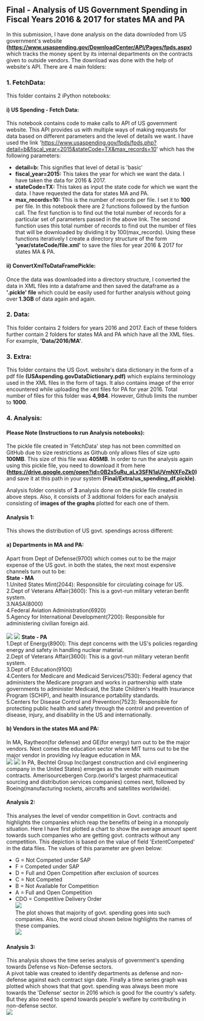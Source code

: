 ## Final - Analysis of US Government Spending in Fiscal Years 2016 & 2017 for states MA and PA
In this submission, I have done analysis on the data downloded from US government's website __(https://www.usaspending.gov/DownloadCenter/API/Pages/fpds.aspx)__ which tracks the money spent by its internal departments on the contracts given to outside vendors. The download was done with the help of website's API. There are 4 main folders:
### 1. FetchData:
This folder contains 2 iPython notebooks:<br>
#### i) US Spending - Fetch Data: 
This notebook contains code to make calls to API of US government website. This API provides us with multiple ways of making requests for data based on different parameters and the level of details we want. I have used the link 'https://www.usaspending.gov/fpds/fpds.php?detail=b&fiscal_year=2015&stateCode=TX&max_records=10' which has the following parameters:
- __detail=b:__ 
This signifies that level of detail is 'basic'
- __fiscal_year=2015:__ 
This takes the year for which we want the data. I have taken the data for 2016 & 2017.
- __stateCode=TX:__ 
This takes as input the state code for which we want the data. I have requested the data for states MA and PA.
- __max_records=10:__ 
This is the number of records per file. I set it to __100__ per file.
In this notebook there are 2 functions followed by the funtion call. The first function is to find out the total number of records for a particular set of parameters passed in the above link. The second function uses this total number of records to find out the number of files that will be downloaded by dividing it by 100(max_records). Using these functions iteratively I create a directory structure of the form __'year/stateCode/file.xml'__ to save the files for year 2016 & 2017 for states MA & PA.

#### ii) ConvertXmlToDataFramePickle: 
Once the data was downloaded into a directory structure, I converted the data in XML files into a dataframe and then saved the dataframe as a __'.pickle' file__ which could be easily used for further analysis without going over __1.3GB__ of data again and again. 

### 2. Data:
This folder contains 2 folders for years 2016 and 2017. Each of these folders further contain 2 folders for states MA and PA which have all the XML files. For example, __'Data/2016/MA'__.

### 3. Extra:
This folder contains the US Govt. website's data dictionary in the form of a pdf file __(USAspending.govDataDictionary.pdf)__ which explains terminology used in the XML files in the form of tags. It also contains image of the error encountered while uploading the xml files for PA for year 2016. Total number of files for this folder was __4,984__. However, Github limits the number to __1000__. 

### 4. Analysis:

#### Please Note (Instructions to run Analysis notebooks):
The pickle file created in 'FetchData' step has not been committed on GitHub due to size restrictions as Github only allows files of size upto __100MB__. This size of this file was __405MB__. In order to run the analysis again using this pickle file, you need to download it from here __(https://drive.google.com/open?id=0B2s5uRu_aLx3SFN1aUVmNXFoZk0)__ and save it at this path in your system __(Final/Extra/us_spending_df.pickle)__.

Analysis folder consists of __3__ analysis done on the pickle file created in above steps. Also, it consists of 3 addtional folders for each analysis consisting of __images of the graphs__ plotted for each one of them.
#### Analysis 1:
This shows the distribution of US govt. spendings across different:<br> 
#### a) Departments in MA and PA:<br>
Apart from Dept of Defense(9700) which comes out to be the major expense of the US govt. in both the states, the next most expensive channels turn out to be:<br>
__State - MA__<br>
1.United States Mint(2044): Responsible for circulating coinage for US.<br>
2.Dept of Veterans Affair(3600): This is a govt-run military veteran benfit system.<br>
3.NASA(8000)<br>
4.Federal Aviation Administration(6920)<br>
5.Agency for International Development(7200): Responsible for administering civilian foreign aid.<br><br>
![](Analysis/Analysis1/DeptDistributionPlot_MA.png)
![](Analysis/Analysis1/DeptDistributionPlot_PA.png)
__State - PA__<br>
1.Dept of Energy(8900): This dept concerns with the US's policies regarding energy and safety in handling nuclear material.<br>
2.Dept of Veterans Affair(3600): This is a govt-run military veteran benfit system.<br>
3.Dept of Education(9100)<br>
4.Centers for Medicare and Medicaid Services(7530): Federal agency that administers the Medicare program and works in partnership with state governments to administer Medicaid, the State Children's Health Insurance Program (SCHIP), and health insurance portability standards.<br>
5.Centers for Disease Control and Prevention(7523): Responsible for protecting public health and safety through the control and prevention of disease, injury, and disability in the US and internationally.<br>

#### b) Vendors in the states MA and PA:<br>
In MA, Raytheon(for defense) and GE(for energy) turn out to be the major vendors. Next comes the education sector where MIT turns out to be the major vendor in providing ivy league education in MA.<br>
![](Analysis/Analysis1/VendorDistributionPlot_MA.png)
![](Analysis/Analysis1/VendorDistributionPlot_PA.png)
In PA, Bechtel Group Inc(largest construction and civil engineering company in the United States) emerges as the vendor with maximum contracts. Amerisourcebergen Corp.(world's largest pharmaceutical sourcing and distribution services companies) comes next, followed by Boeing(manufacturing rockets, aircrafts and satellites worldwide).

#### Analysis 2:
This analyses the level of vendor competition in Govt. contracts and highlights the companies which reap the benefits of being in a monopoly situation. Here I have first plotted a chart to show the average amount spent towards such companies who are getting govt. contracts without any competition. This depiction is based on the value of field 'ExtentCompeted' in the data files. The values of this parameter are given below:<br>
- G = Not Competed under SAP
- F = Competed under SAP
- D = Full and Open Competition after exclusion of sources
- C = Not Competed
- B = Not Available for Competition
- A = Full and Open Competition
- CDO = Competitive Delivery Order<br>
![](Analysis/Analysis2/CompetitionOpennessDistribution.png)<br>
The plot shows that majority of govt. spending goes into such companies. Also, the word cloud shown below highlights the names of these companies.<br>
![](Analysis/Analysis2/WordCloud.png)<br>

#### Analysis 3:
This analysis shows the time series analysis of government's spending towards Defense vs Non-Defense sectors.<br>
A pivot table was created to identify departments as defense and non-defense against each contract sign date. Finally a time series graph was plotted which shows that that govt. spending was always been more towards the 'Defense' sector in 2016 which is good for the country's safety. But they also need to spend towards people's welfare by contributing in non-defense sector.<br>
![](Analysis/Analysis3/TimeSeriesComparison.png)<br>
